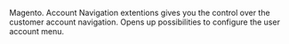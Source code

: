 Magento. Account Navigation extentions gives you the control over the customer account navigation. 
Opens up possibilities to configure the user account menu.
